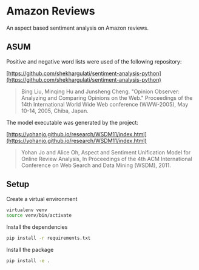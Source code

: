 # Amazon Reviews

An aspect based sentiment analysis on Amazon reviews.

## ASUM

Positive and negative word lists were used of the following repository:

[https://github.com/shekhargulati/sentiment-analysis-python](https://github.com/shekhargulati/sentiment-analysis-python)

> Bing Liu, Minqing Hu and Junsheng Cheng. "Opinion Observer: Analyzing and Comparing Opinions on the Web." Proceedings of the 14th International World Wide Web conference (WWW-2005), May 10-14, 2005, Chiba, Japan.

The model executable was generated by the project:

[https://yohanjo.github.io/research/WSDM11/index.html](https://yohanjo.github.io/research/WSDM11/index.html)

> Yohan Jo and Alice Oh, Aspect and Sentiment Unification Model for Online Review Analysis, In Proceedings of the 4th ACM International Conference on Web Search and Data Mining (WSDM), 2011.

<!-- 
## Requirements

pre-commit install
-->

## Setup

Create a virtual environment

```bash
virtualenv venv
source venv/bin/activate
```

Install the dependencies

```bash
pip install -r requirements.txt
```

Install the package

```bash
pip install -e .
```
